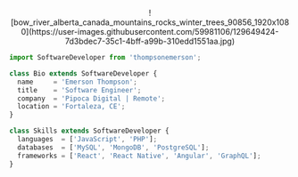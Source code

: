 <p align="center">
  ![bow_river_alberta_canada_mountains_rocks_winter_trees_90856_1920x1080](https://user-images.githubusercontent.com/59981106/129649424-7d3bdec7-35c1-4bff-a99b-310edd1551aa.jpg)
</p>

```js
import SoftwareDeveloper from 'thompsonemerson';

class Bio extends SoftwareDeveloper {
  name     = 'Emerson Thompson';
  title    = 'Software Engineer';
  company  = 'Pipoca Digital | Remote';
  location = 'Fortaleza, CE';
}

class Skills extends SoftwareDeveloper {
  languages  = ['JavaScript', 'PHP'];
  databases  = ['MySQL', 'MongoDB', 'PostgreSQL'];
  frameworks = ['React', 'React Native', 'Angular', 'GraphQL'];
}
```
